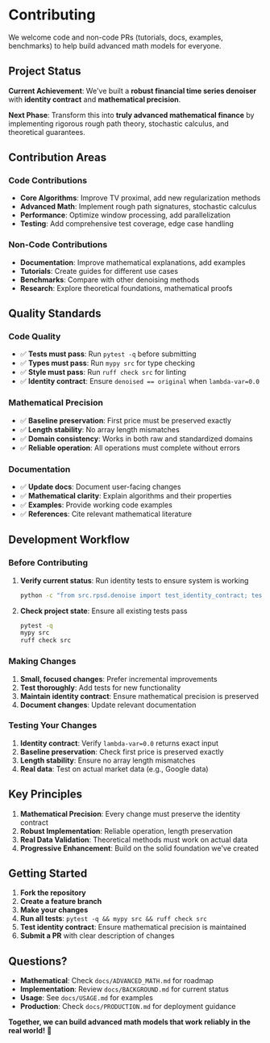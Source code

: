 # Contributing

We welcome code and non-code PRs (tutorials, docs, examples, benchmarks) to help build advanced math models for everyone.

## Project Status

**Current Achievement**: We've built a **robust financial time series denoiser** with **identity contract** and **mathematical precision**.

**Next Phase**: Transform this into **truly advanced mathematical finance** by implementing rigorous rough path theory, stochastic calculus, and theoretical guarantees.

## Contribution Areas

### Code Contributions
- **Core Algorithms**: Improve TV proximal, add new regularization methods
- **Advanced Math**: Implement rough path signatures, stochastic calculus
- **Performance**: Optimize window processing, add parallelization
- **Testing**: Add comprehensive test coverage, edge case handling

### Non-Code Contributions
- **Documentation**: Improve mathematical explanations, add examples
- **Tutorials**: Create guides for different use cases
- **Benchmarks**: Compare with other denoising methods
- **Research**: Explore theoretical foundations, mathematical proofs

## Quality Standards

### Code Quality
- ✅ **Tests must pass**: Run `pytest -q` before submitting
- ✅ **Types must pass**: Run `mypy src` for type checking
- ✅ **Style must pass**: Run `ruff check src` for linting
- ✅ **Identity contract**: Ensure `denoised == original` when `lambda-var=0.0`

### Mathematical Precision
- ✅ **Baseline preservation**: First price must be preserved exactly
- ✅ **Length stability**: No array length mismatches
- ✅ **Domain consistency**: Works in both raw and standardized domains
- ✅ **Reliable operation**: All operations must complete without errors

### Documentation
- ✅ **Update docs**: Document user-facing changes
- ✅ **Mathematical clarity**: Explain algorithms and their properties
- ✅ **Examples**: Provide working code examples
- ✅ **References**: Cite relevant mathematical literature

## Development Workflow

### Before Contributing
1. **Verify current status**: Run identity tests to ensure system is working
   ```bash
   python -c "from src.rpsd.denoise import test_identity_contract; test_identity_contract()"
   ```
2. **Check project state**: Ensure all existing tests pass
   ```bash
   pytest -q
   mypy src
   ruff check src
   ```

### Making Changes
1. **Small, focused changes**: Prefer incremental improvements
2. **Test thoroughly**: Add tests for new functionality
3. **Maintain identity contract**: Ensure mathematical precision is preserved
4. **Document changes**: Update relevant documentation

### Testing Your Changes
1. **Identity contract**: Verify `lambda-var=0.0` returns exact input
2. **Baseline preservation**: Check first price is preserved exactly
3. **Length stability**: Ensure no array length mismatches
4. **Real data**: Test on actual market data (e.g., Google data)

## Key Principles

1. **Mathematical Precision**: Every change must preserve the identity contract
2. **Robust Implementation**: Reliable operation, length preservation
3. **Real Data Validation**: Theoretical methods must work on actual data
4. **Progressive Enhancement**: Build on the solid foundation we've created

## Getting Started

1. **Fork the repository**
2. **Create a feature branch**
3. **Make your changes**
4. **Run all tests**: `pytest -q && mypy src && ruff check src`
5. **Test identity contract**: Ensure mathematical precision is maintained
6. **Submit a PR** with clear description of changes

## Questions?

- **Mathematical**: Check `docs/ADVANCED_MATH.md` for roadmap
- **Implementation**: Review `docs/BACKGROUND.md` for current status
- **Usage**: See `docs/USAGE.md` for examples
- **Production**: Check `docs/PRODUCTION.md` for deployment guidance

**Together, we can build advanced math models that work reliably in the real world!** 🚀
